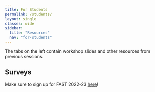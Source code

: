 ```yaml
---
title: For Students
permalink: /students/
layout: single
classes: wide
sidebar:
  title: "Resources"
  nav: "for-students"
---
```


The tabs on the left contain workshop slides and other resources from previous sessions.

## Surveys

Make sure to sign up for FAST 2022-23 [here](https://tinyurl.com/FASTsignup22)!
